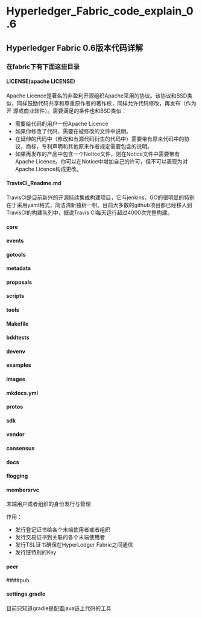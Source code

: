 # Hyperledger_Fabric_code_explain_0.6

## Hyperledger Fabric 0.6版本代码详解

### 在fabric下有下面这些目录

#### LICENSE(apache LICENSE) 

Apache Licence是著名的非盈利开源组织Apache采用的协议。该协议和BSD类似，同样鼓励代码共享和尊重原作者的著作权，同样允许代码修改，再发布（作为开 源或商业软件）。需要满足的条件也和BSD类似：
* 需要给代码的用户一份Apache Licence
* 如果你修改了代码，需要在被修改的文件中说明。
* 在延伸的代码中（修改和有源代码衍生的代码中）需要带有原来代码中的协议，商标，专利声明和其他原来作者规定需要包含的说明。
* 如果再发布的产品中包含一个Notice文件，则在Notice文件中需要带有Apache Licence。你可以在Notice中增加自己的许可，但不可以表现为对Apache Licence构成更改。

#### TravisCI_Readme.md 

TravisCI是目前新兴的开源持续集成构建项目，它与jenkins，GO的很明显的特别在于采用yaml格式，简洁清新独树一帜。目前大多数的github项目都已经移入到TravisCI的构建队列中，据说Travis CI每天运行超过4000次完整构建。

#### core    

#### events	

#### gotools     

#### metadata	 

#### proposals  

#### scripts	     

#### tools

#### Makefile   

#### bddtests	       

#### devenv  

#### examples  

#### images      

#### mkdocs.yml  

#### protos     

#### sdk		     

#### vendor

#### consensus	       

#### docs   

#### flogging  

#### membersrvc

末端用户或者组织的身份发行与管理

作用：
 * 发行登记证书给各个末端使用者或者组织
 * 发行交易证书到关联的各个末端使用者
 * 发行TSL证书确保在HyperLedger Fabric之间通信
 * 发行链特别的Key

#### peer	 

####pub	    

#### settings.gradle

目前只知道gradle是配置java链上代码的工具
